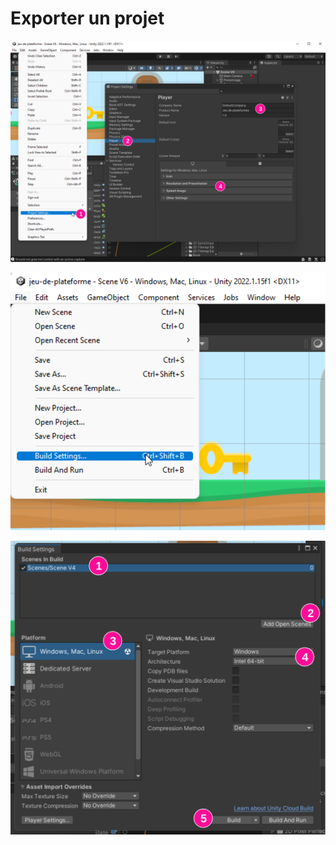 # Exporter un projet

![Configurer le lecteur Unity (titre, auteurs, icône, etc)](./exporter/connfigure_player_settings.svg)

![Ouvrir le menu pour l'exportation](./exporter/menu_build_settings.svg)

![Inclure les scènes, s'assurer de la plateforme et exporter](./exporter/configure_build_settings.svg)
